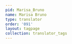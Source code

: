 ```yaml
---
pid: Marisa_Bruno
name: Marisa Bruno
type: translator
order: '091'
layout: tagpage
collection: translator_tags
---
```

